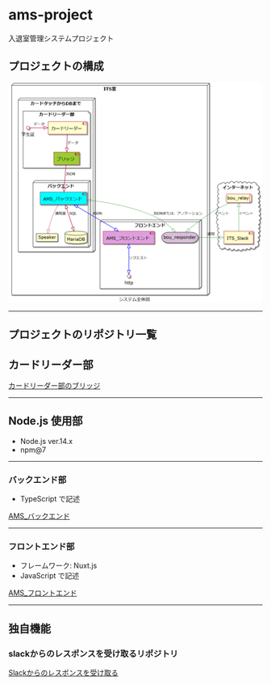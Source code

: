 # ams-project

入退室管理システムプロジェクト

## プロジェクトの構成

![AMS structure](docs/AMS_MAP/AMS_MAP.png)

---

## プロジェクトのリポジトリ一覧

## カードリーダー部

[カードリーダー部のブリッジ](https://github.com/su-its/rdr-bridge)

---

## Node.js 使用部

- Node.js ver.14.x
- npm@7

---

### バックエンド部

- TypeScript で記述

[AMS_バックエンド](https://github.com/su-its/ams-backend)

---

### フロントエンド部

- フレームワーク: Nuxt.js
- JavaScript で記述

[AMS_フロントエンド](https://github.com/su-its/ams-frontend)

---

## 独自機能

### slackからのレスポンスを受け取るリポジトリ

[Slackからのレスポンスを受け取る](https://github.com/su-its/bou-responder)
